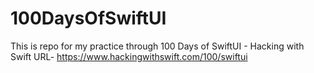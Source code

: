 # 100DaysOfSwiftUI
This is repo for my practice through 100 Days of SwiftUI - Hacking with Swift
URL- https://www.hackingwithswift.com/100/swiftui

